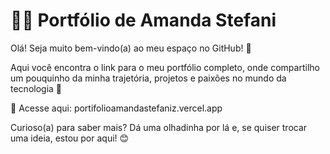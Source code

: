 # 👩‍💻 Portfólio de Amanda Stefani

 Olá! Seja muito bem-vindo(a) ao meu espaço no GitHub! 🚀

Aqui você encontra o link para o meu portfólio completo, onde compartilho um pouquinho da minha trajetória, projetos e paixões no mundo da tecnologia 💙

🔗 Acesse aqui: portifolioamandastefaniz.vercel.app

Curioso(a) para saber mais? Dá uma olhadinha por lá e, se quiser trocar uma ideia, estou por aqui! 😊
